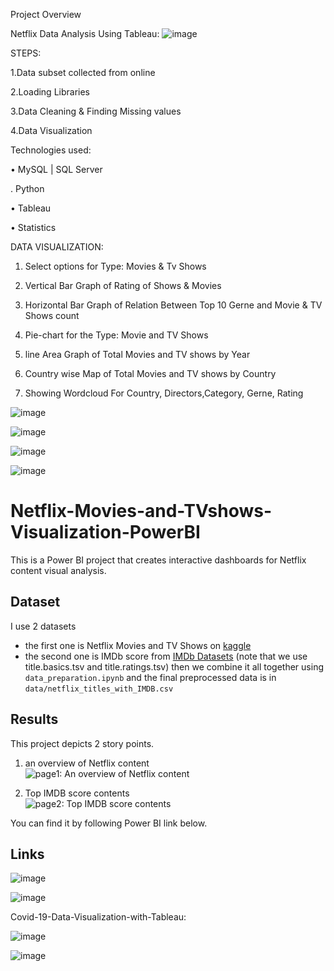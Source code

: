 
Project Overview

Netflix Data Analysis Using Tableau:
![image](https://user-images.githubusercontent.com/105827291/231644129-77540fc8-3529-467e-b6df-95546972380f.png)

 STEPS:
 
 1.Data subset collected from online
 
 2.Loading Libraries
 
 3.Data Cleaning & Finding Missing values
 
 4.Data Visualization
 
Technologies used:

•	MySQL | SQL Server

. Python

•	Tableau

•	Statistics


DATA VISUALIZATION:
1) Select options for Type: Movies & Tv Shows

2) Vertical Bar Graph of Rating of Shows & Movies

3) Horizontal Bar Graph of Relation Between Top 10 Gerne and Movie & TV Shows count

4) Pie-chart for the Type: Movie and TV Shows

5) line Area Graph of Total Movies and TV shows by Year

6) Country wise Map of Total Movies and TV shows by Country

7) Showing Wordcloud For Country, Directors,Category, Gerne, Rating


![image](https://user-images.githubusercontent.com/105827291/231643414-de18ea9f-6dba-4e90-9306-4e8fe05a5d5f.png)

![image](https://user-images.githubusercontent.com/105827291/231643507-6039c3b7-7456-4dd5-b45a-cb12622c45a7.png)

![image](https://user-images.githubusercontent.com/105827291/231643578-51039bc4-5200-4a7a-8df4-962a7d31fe01.png)

![image](https://user-images.githubusercontent.com/105827291/231643619-d2b36a92-f6b2-4414-b10b-9306296b27c0.png)


# Netflix-Movies-and-TVshows-Visualization-PowerBI

This is a Power BI project that creates interactive dashboards for Netflix content visual analysis.

## Dataset
I use 2 datasets
* the first one is Netflix Movies and TV Shows on [kaggle](https://www.kaggle.com/datasets/shivamb/netflix-shows) 
* the second one is IMDb score from [IMDb Datasets](https://www.imdb.com/interfaces/) (note that we use title.basics.tsv and title.ratings.tsv)
then we combine it all together using `data_preparation.ipynb` and the final preprocessed data is in `data/netflix_titles_with_IMDB.csv`

## Results
This project depicts 2 story points.
1. an overview of Netflix content \
![page1: An overview of Netflix content](img/page1.gif "page1")

2. Top IMDB score contents \
![page2: Top IMDB score contents](img/page2.gif "page2")

You can find it by following Power BI link below.

## Links 


![image](https://user-images.githubusercontent.com/105827291/231643809-2188c4e7-105d-4547-b848-43cb6c1c522c.png)

![image](https://user-images.githubusercontent.com/105827291/231643897-09f9d0e3-b3b3-4a25-886b-ea94d42557e8.png)


Covid-19-Data-Visualization-with-Tableau:

![image](https://user-images.githubusercontent.com/105827291/231932073-79a66586-f0c2-4f79-b469-2828579cce3e.png)

![image](https://user-images.githubusercontent.com/105827291/231932206-53615979-7623-4621-97bf-675ca32ce03d.png)






